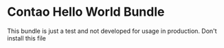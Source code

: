 # Contao Hello World Bundle

This bundle is just a test and not developed for usage in production.
Don't install this file

